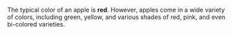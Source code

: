 The typical color of an apple is **red**. However, apples come in a wide variety of colors, including green, yellow, and various shades of red, pink, and even bi-colored varieties.
